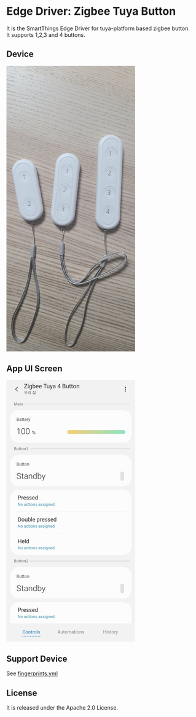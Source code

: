 # Edge Driver: Zigbee Tuya Button
It is the SmartThings Edge Driver for tuya-platform based zigbee button.  
It supports 1,2,3 and 4 buttons.  

## Device
![device](./readme_images/device1.jpg)

## App UI Screen
![ui](./readme_images/app1.jpg)

## Support Device
See [fingerprints.yml](./fingerprints.yml)

## License
It is released under the Apache 2.0 License.